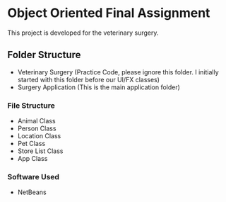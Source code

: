 # Object Oriented Final Assignment
This project is developed for the veterinary surgery.

## Folder Structure
 - Veterinary Surgery (Practice Code, please ignore this folder. I initially started with this folder before our UI/FX classes)
 - Surgery Application (This is the main application folder)

### File Structure

 - Animal Class
 - Person Class
 - Location Class
 - Pet Class
 - Store List Class
 - App Class

### Software Used
 - NetBeans
